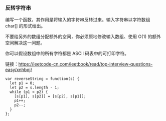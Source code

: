 <!--
 * @Author: 月魂
 * @Date: 2021-01-18 19:29:24
 * @LastEditTime: 2021-01-18 19:29:56
 * @LastEditors: 月魂
 * @Description: 
 * @FilePath: \leetcode-per-day\day12.md
-->

### 反转字符串
编写一个函数，其作用是将输入的字符串反转过来。输入字符串以字符数组 char[] 的形式给出。

不要给另外的数组分配额外的空间，你必须原地修改输入数组、使用 O(1) 的额外空间解决这一问题。

你可以假设数组中的所有字符都是 ASCII 码表中的可打印字符。

链接：https://leetcode-cn.com/leetbook/read/top-interview-questions-easy/xnhbqj/

```
var reverseString = function(s) {
  let p1 = 0;
  let p2 = s.length - 1;
  while (p1 < p2) {
    [s[p1], s[p2]] = [s[p2], s[p1]];
    p1++;
    p2--;
  }
};
```